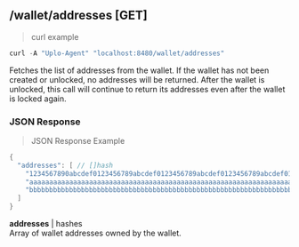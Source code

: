 ## /wallet/addresses [GET]
> curl example

```go
curl -A "Uplo-Agent" "localhost:8480/wallet/addresses"
```

Fetches the list of addresses from the wallet. If the wallet has not been
created or unlocked, no addresses will be returned. After the wallet is
unlocked, this call will continue to return its addresses even after the wallet
is locked again.

### JSON Response
> JSON Response Example

```go
{
  "addresses": [ // []hash
    "1234567890abcdef0123456789abcdef0123456789abcdef0123456789abcdef0123456789ab",
    "aaaaaaaaaaaaaaaaaaaaaaaaaaaaaaaaaaaaaaaaaaaaaaaaaaaaaaaaaaaaaaaaaaaaaaaaaaaa",
    "bbbbbbbbbbbbbbbbbbbbbbbbbbbbbbbbbbbbbbbbbbbbbbbbbbbbbbbbbbbbbbbbbbbbbbbbbbbb"
  ]
}
```
**addresses** | hashes  
Array of wallet addresses owned by the wallet.  